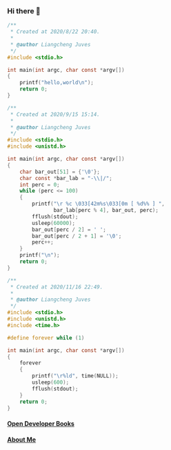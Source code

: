 ### Hi there 👋

<!-- # Happy, free, creative. -->

``` c
/**
 * Created at 2020/8/22 20:40.
 * 
 * @author Liangcheng Juves
 */
#include <stdio.h>

int main(int argc, char const *argv[])
{
    printf("hello,world\n");
    return 0;
}
```

``` c
/**
 * Created at 2020/9/15 15:14.
 *
 * @author Liangcheng Juves
 */
#include <stdio.h>
#include <unistd.h>

int main(int argc, char const *argv[])
{
	char bar_out[51] = {'\0'};
	char const *bar_lab = "-\\|/";
	int perc = 0;
	while (perc <= 100)
	{
		printf("\r %c \033[42m%s\033[0m [ %d%% ] ",
			   bar_lab[perc % 4], bar_out, perc);
		fflush(stdout);
		usleep(60000);
		bar_out[perc / 2] = ' ';
		bar_out[perc / 2 + 1] = '\0';
		perc++;
	}
	printf("\n");
	return 0;
}
```

``` c
/**
 * Created at 2020/11/16 22:49.
 * 
 * @author Liangcheng Juves
 */
#include <stdio.h>
#include <unistd.h>
#include <time.h>

#define forever while (1)

int main(int argc, char const *argv[])
{
    forever
    {
        printf("\r%ld", time(NULL));
        usleep(600);
        fflush(stdout);
    }
    return 0;
}
```

#### [Open Developer Books](https://odb.liangchengj.com)
#### [About Me](https://web-fronted.xyz/assets/pdf/cv.pdf)

<!--
**liangchengj/liangchengj** is a ✨ _special_ ✨ repository because its `README.md` (this file) appears on your GitHub profile.

Here are some ideas to get you started:

- 🔭 I’m currently working on ...
- 🌱 I’m currently learning ...
- 👯 I’m looking to collaborate on ...
- 🤔 I’m looking for help with ...
- 💬 Ask me about ...
- 📫 How to reach me: ...
- 😄 Pronouns: ...
- ⚡ Fun fact: ...
-->
